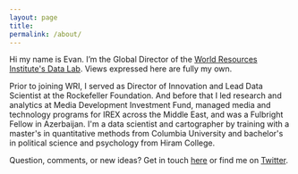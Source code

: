 ```yaml
---
layout: page
title: 
permalink: /about/
---
```


Hi my name is Evan. I’m the Global Director of the <a href = "https://www.wri.org/data" target = "_blank">World Resources Institute's Data Lab</a>. Views expressed here are fully my own.

Prior to joining WRI, I served as Director of Innovation and Lead Data Scientist at the Rockefeller Foundation. And before that I led research and analytics at Media Development Investment Fund, managed media and technology programs for IREX across the Middle East, and was a Fulbright Fellow in Azerbaijan. I'm a data scientist and cartographer by training with a master's in quantitative methods from Columbia University and bachelor's in political science and psychology from Hiram College.

Question, comments, or new ideas? Get in touch [here](http://etachov.github.io/contact/) or find me on <a href = "https://twitter.com/EvanTachovsky" target = "_blank">Twitter</a>.
